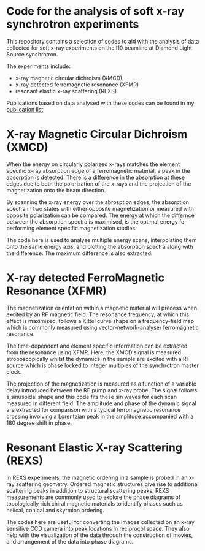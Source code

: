 # Code for the analysis of soft x-ray synchrotron experiments

This repository contains a selection of codes to aid with the analysis of data collected for soft x-ray experiments on the I10 beamline at Diamond Light Source synchrotron.

The experiments include:
- x-ray magnetic circular dichroism (XMCD)
- x-ray detected ferromagnetic resonance (XFMR)
- resonant elastic x-ray scattering (REXS)

Publications based on data analysed with these codes can be found in my [publication list](https://davidburn1.github.io/publications). 


# X-ray Magnetic Circular Dichroism (XMCD)

When the energy on circularly polarized x-rays matches the element specific x-ray absorption edge of a ferromagnetic material, a peak in the absorption is detected. There is a difference in the absorption at these edges due to both the polarization of the x-rays and the projection of the magnetization onto the beam direction.

By scanning the x-ray energy over the abrosption edges, the absorption spectra in two states with either opposite magnetization or measured with opposite polarization can be compared. The energy at which the differnce between the absorption spectra is maximised, is the optimal energy for performing element specific magnetization studies.

The code here is used to analyse multiple energy scans, interpolating them onto the same energy axis, and plotting the absorption spectra along with the difference. The maximum difference is also extracted.

# X-ray detected FerroMagnetic Resonance (XFMR)

The magnetization orientation within a magnetic material will precess when excited by an RF magnetic field. The resonance frequency, at which this effect is maximized, follows a Kittel curve shape on a frequency-field map which is commonly measured using vector-network-analyser ferromagnetic resonance.

The time-dependent and element specific information can be extracted from the resonance using XFMR. Here, the XMCD signal is measured stroboscopically whilst the dynamics in the sample are excited with a RF source which is phase locked to integer multiples of the synchrotron master clock.

The projection of the magnetization is measured as a function of a variable delay introduced between the RF pump and x-ray probe. The signal follows a sinusoidal shape and this code fits these sin waves for each scan measured in different field. The amplitude and phase of the dynamic signal are extracted for comparison with a typical ferromagnetic resonance crossing involving a Lorentzian peak in the amplitude accompanied with a 180 degree shift in phase.

# Resonant Elastic X-ray Scattering (REXS)

In REXS experiments, the magnetic ordering in a sample is probed in an x-ray scattering geometry. Ordered magnetic structures give rise to additional scattering peaks in addition to structural scattering peaks. REXS measurements are commonly used to explore the phase diagrams of topologically rich chiral magnetic materials to identify phases such as helical, conical and skyrmion ordering. 

The codes here are useful for converting the images collected on an x-ray sensitive CCD camera into peak locations in reciprocol space. They also help with the visualization of the data through the construction of movies, and arrangement of the data into phase diagrams.
